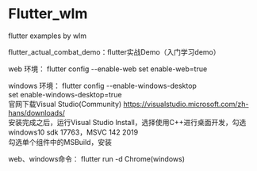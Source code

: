 # Flutter_wlm
flutter examples by wlm

flutter_actual_combat_demo：flutter实战Demo（入门学习demo）


web 环境：
    flutter config --enable-web
    set enable-web=true

windows 环境：
    flutter config --enable-windows-desktop  
    set enable-windows-desktop=true  
    官网下载Visual Studio(Community)  https://visualstudio.microsoft.com/zh-hans/downloads/  
    安装完成之后，运行Visual Studio Install，选择使用C++进行桌面开发，勾选windows10 sdk 17763，MSVC 142 2019  
    勾选单个组件中的MSBuild，安装  

web、windows命令： flutter run -d Chrome(windows)

